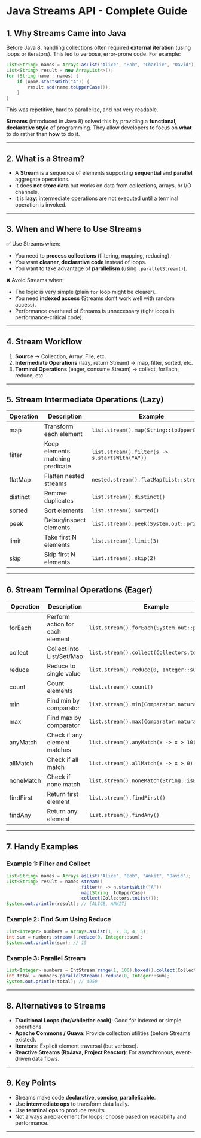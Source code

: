 # Java Streams API - Complete Guide

## 1. Why Streams Came into Java

Before Java 8, handling collections often required **external iteration** (using loops or iterators). This led to verbose, error-prone code. For example:

```java
List<String> names = Arrays.asList("Alice", "Bob", "Charlie", "David");
List<String> result = new ArrayList<>();
for (String name : names) {
    if (name.startsWith("A")) {
        result.add(name.toUpperCase());
    }
}
```

This was repetitive, hard to parallelize, and not very readable.

**Streams** (introduced in Java 8) solved this by providing a **functional, declarative style** of programming. They allow developers to focus on **what** to do rather than **how** to do it.

---

## 2. What is a Stream?

* A **Stream** is a sequence of elements supporting **sequential** and **parallel** aggregate operations.
* It does **not store data** but works on data from collections, arrays, or I/O channels.
* It is **lazy**: intermediate operations are not executed until a terminal operation is invoked.

---

## 3. When and Where to Use Streams

✅ Use Streams when:

* You need to **process collections** (filtering, mapping, reducing).
* You want **cleaner, declarative code** instead of loops.
* You want to take advantage of **parallelism** (using `.parallelStream()`).

❌ Avoid Streams when:

* The logic is very simple (plain `for` loop might be clearer).
* You need **indexed access** (Streams don’t work well with random access).
* Performance overhead of Streams is unnecessary (tight loops in performance-critical code).

---

## 4. Stream Workflow

1. **Source** → Collection, Array, File, etc.
2. **Intermediate Operations** (lazy, return Stream) → map, filter, sorted, etc.
3. **Terminal Operations** (eager, consume Stream) → collect, forEach, reduce, etc.

---

## 5. Stream Intermediate Operations (Lazy)

| Operation | Description                      | Example                                        |
| --------- | -------------------------------- | ---------------------------------------------- |
| map       | Transform each element           | `list.stream().map(String::toUpperCase)`       |
| filter    | Keep elements matching predicate | `list.stream().filter(s -> s.startsWith("A"))` |
| flatMap   | Flatten nested streams           | `nested.stream().flatMap(List::stream)`        |
| distinct  | Remove duplicates                | `list.stream().distinct()`                     |
| sorted    | Sort elements                    | `list.stream().sorted()`                       |
| peek      | Debug/inspect elements           | `list.stream().peek(System.out::println)`      |
| limit     | Take first N elements            | `list.stream().limit(3)`                       |
| skip      | Skip first N elements            | `list.stream().skip(2)`                        |

---

## 6. Stream Terminal Operations (Eager)

| Operation | Description                     | Example                                        |
| --------- | ------------------------------- | ---------------------------------------------- |
| forEach   | Perform action for each element | `list.stream().forEach(System.out::println)`   |
| collect   | Collect into List/Set/Map       | `list.stream().collect(Collectors.toList())`   |
| reduce    | Reduce to single value          | `list.stream().reduce(0, Integer::sum)`        |
| count     | Count elements                  | `list.stream().count()`                        |
| min       | Find min by comparator          | `list.stream().min(Comparator.naturalOrder())` |
| max       | Find max by comparator          | `list.stream().max(Comparator.naturalOrder())` |
| anyMatch  | Check if any element matches    | `list.stream().anyMatch(x -> x > 10)`          |
| allMatch  | Check if all match              | `list.stream().allMatch(x -> x > 0)`           |
| noneMatch | Check if none match             | `list.stream().noneMatch(String::isEmpty)`     |
| findFirst | Return first element            | `list.stream().findFirst()`                    |
| findAny   | Return any element              | `list.stream().findAny()`                      |

---

## 7. Handy Examples

### Example 1: Filter and Collect

```java
List<String> names = Arrays.asList("Alice", "Bob", "Ankit", "David");
List<String> result = names.stream()
                           .filter(n -> n.startsWith("A"))
                           .map(String::toUpperCase)
                           .collect(Collectors.toList());
System.out.println(result); // [ALICE, ANKIT]
```

### Example 2: Find Sum Using Reduce

```java
List<Integer> numbers = Arrays.asList(1, 2, 3, 4, 5);
int sum = numbers.stream().reduce(0, Integer::sum);
System.out.println(sum); // 15
```

### Example 3: Parallel Stream

```java
List<Integer> numbers = IntStream.range(1, 100).boxed().collect(Collectors.toList());
int total = numbers.parallelStream().reduce(0, Integer::sum);
System.out.println(total); // 4950
```

---

## 8. Alternatives to Streams

* **Traditional Loops (for/while/for-each)**: Good for indexed or simple operations.
* **Apache Commons / Guava**: Provide collection utilities (before Streams existed).
* **Iterators**: Explicit element traversal (but verbose).
* **Reactive Streams (RxJava, Project Reactor)**: For asynchronous, event-driven data flows.

---

## 9. Key Points

* Streams make code **declarative, concise, parallelizable**.
* Use **intermediate ops** to transform data lazily.
* Use **terminal ops** to produce results.
* Not always a replacement for loops; choose based on readability and performance.

---
